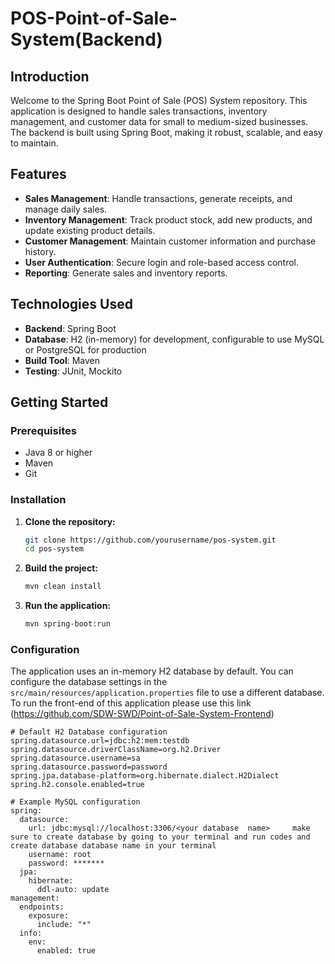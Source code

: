 # POS-Point-of-Sale-System(Backend)
## Introduction
Welcome to the Spring Boot Point of Sale (POS) System repository. This application is designed to handle sales transactions, inventory management, and customer data for small to medium-sized businesses. The backend is built using Spring Boot, making it robust, scalable, and easy to maintain.

## Features
- **Sales Management**: Handle transactions, generate receipts, and manage daily sales.
- **Inventory Management**: Track product stock, add new products, and update existing product details.
- **Customer Management**: Maintain customer information and purchase history.
- **User Authentication**: Secure login and role-based access control.
- **Reporting**: Generate sales and inventory reports.

## Technologies Used
- **Backend**: Spring Boot
- **Database**: H2 (in-memory) for development, configurable to use MySQL or PostgreSQL for production
- **Build Tool**: Maven
- **Testing**: JUnit, Mockito

## Getting Started

### Prerequisites
- Java 8 or higher
- Maven
- Git

### Installation

1. **Clone the repository:**
    ```sh
    git clone https://github.com/yourusername/pos-system.git
    cd pos-system
    ```

2. **Build the project:**
    ```sh
    mvn clean install
    ```

3. **Run the application:**
    ```sh
    mvn spring-boot:run
    ```

### Configuration

The application uses an in-memory H2 database by default. You can configure the database settings in the `src/main/resources/application.properties` file to use a different database.
To run the front-end of this application please use this link (https://github.com/SDW-SWD/Point-of-Sale-System-Frontend)

```properties
# Default H2 Database configuration
spring.datasource.url=jdbc:h2:mem:testdb
spring.datasource.driverClassName=org.h2.Driver
spring.datasource.username=sa
spring.datasource.password=password
spring.jpa.database-platform=org.hibernate.dialect.H2Dialect
spring.h2.console.enabled=true

# Example MySQL configuration
spring:
  datasource:
    url: jdbc:mysql://localhost:3306/<your database  name>     make sure to create database by going to your terminal and run codes and create database database name in your terminal
    username: root
    password: *******
  jpa:
    hibernate:
      ddl-auto: update
management:
  endpoints:
    exposure:
      include: "*"
  info:
    env:
      enabled: true


